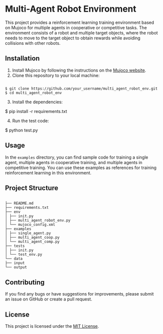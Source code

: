 # Multi-Agent Robot Environment

This project provides a reinforcement learning training environment based on Mujoco for multiple agents in cooperative or competitive tasks. The environment consists of a robot and multiple target objects, where the robot needs to move to the target object to obtain rewards while avoiding collisions with other robots.

## Installation

1. Install Mujoco by following the instructions on the [Mujoco website](http://www.mujoco.org/).
2. Clone this repository to your local machine:
<pre><code>
$ git clone https://github.com/your_username/multi_agent_robot_env.git
$ cd multi_agent_robot_env
</code></pre>
3. Install the dependencies:

$ pip install -r requirements.txt


4. Run the test code:

$ python test.py


## Usage

In the `examples` directory, you can find sample code for training a single agent, multiple agents in cooperative training, and multiple agents in competitive training. You can use these examples as references for training reinforcement learning in this environment.

## Project Structure
<pre><code>
├── README.md
├── requirements.txt
├── env
│ ├── init.py
│ ├── multi_agent_robot_env.py
│ └── mujoco_config.xml
├── examples
│ ├── single_agent.py
│ ├── multi_agent_coop.py
│ └── multi_agent_comp.py
├── tests
│ ├── init.py
│ └── test_env.py
└── data
├── input
└── output
</code></pre>

## Contributing

If you find any bugs or have suggestions for improvements, please submit an issue on GitHub or create a pull request.

## License

This project is licensed under the [MIT License](LICENSE).
